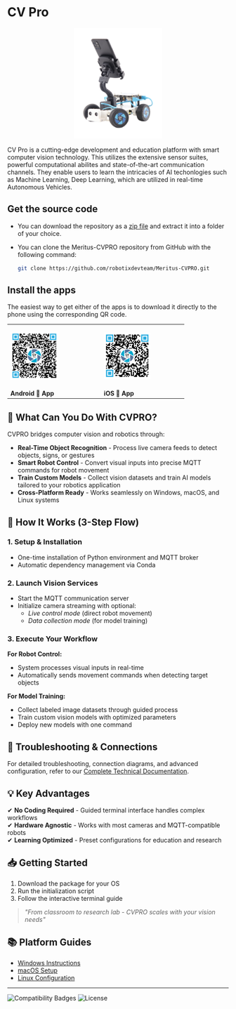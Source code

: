 # CV Pro
<p align="center" width="80%">
    <img width="40%" src="./Images/cv_pro.png" />
</p>

CV Pro is a cutting-edge development and education platform with smart computer vision technology. This utilizes the extensive sensor suites, powerful computational abilites and state-of-the-art communication channels. They enable users to learn the intricacies of AI techonlogies such as Machine Learning, Deep Learning, which are utilized in real-time Autonomous Vehicles.

## Get the source code

- You can download the repository as a [zip file](https://github.com/robotixdevteam/Meritus-CVPRO/archive/refs/heads/master.zip) and extract it into a folder of your choice.
- You can clone the Meritus-CVPRO repository from GitHub with the following command:

    ```bash
    git clone https://github.com/robotixdevteam/Meritus-CVPRO.git
    ```

## Install the apps

The easiest way to get either of the apps is to download it directly to the phone using the corresponding QR code. 

<table style="width:80%;border:none; text-align=center;">
  <tr>
    <td>
        <p aligin='center'>
        <img alt="Android 📱 App" width="55%" src="./Images/play-store-cvpro.png" />
        </p>
    </td>
    <td>  
        <p aligin='center'>
        <img alt="iOS 📱 App" width="60%" src="./Images/app-store-cvpro.png" />
        </p>
    </td>
  </tr>
  <tr>
    <td><strong>Android 📱 App</strong></td>
    <td><strong>iOS 📱 App </strong></td>
  </tr>
</table>


## 🌟 What Can You Do With CVPRO?

CVPRO bridges computer vision and robotics through:

- **Real-Time Object Recognition** - Process live camera feeds to detect objects, signs, or gestures  
- **Smart Robot Control** - Convert visual inputs into precise MQTT commands for robot movement  
- **Train Custom Models** - Collect vision datasets and train AI models tailored to your robotics application  
- **Cross-Platform Ready** - Works seamlessly on Windows, macOS, and Linux systems  

## 🚀 How It Works (3-Step Flow)

### 1. Setup & Installation
- One-time installation of Python environment and MQTT broker  
- Automatic dependency management via Conda  

### 2. Launch Vision Services
- Start the MQTT communication server  
- Initialize camera streaming with optional:  
  - *Live control mode* (direct robot movement)  
  - *Data collection mode* (for model training)  

### 3. Execute Your Workflow
**For Robot Control:**
- System processes visual inputs in real-time  
- Automatically sends movement commands when detecting target objects  

**For Model Training:**
- Collect labeled image datasets through guided process  
- Train custom vision models with optimized parameters  
- Deploy new models with one command  

## 🔧 Troubleshooting & Connections
For detailed troubleshooting, connection diagrams, and advanced configuration, refer to our [Complete Technical Documentation](https://github.com/robotixdevteam/Meritus-CVPRO/tree/main/docs).

## 💡 Key Advantages
✔ **No Coding Required** - Guided terminal interface handles complex workflows  
✔ **Hardware Agnostic** - Works with most cameras and MQTT-compatible robots  
✔ **Learning Optimized** - Preset configurations for education and research  

## 📥 Getting Started
1. Download the package for your OS  
2. Run the initialization script  
3. Follow the interactive terminal guide  

> *"From classroom to research lab - CVPRO scales with your vision needs"*

## 📚 Platform Guides
- [Windows Instructions](https://github.com/robotixdevteam/Meritus-CVPRO/tree/Windows)  
- [macOS Setup](https://github.com/robotixdevteam/Meritus-CVPRO/tree/Mac)  
- [Linux Configuration](https://github.com/robotixdevteam/Meritus-CVPRO/tree/Linux)  

---
![Compatibility Badges](https://img.shields.io/badge/OS-Windows%20%7C%20macOS%20%7C%20Linux-blue) 
![License](https://img.shields.io/badge/License-MIT-green)
